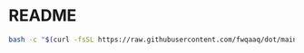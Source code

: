 # README

```bash
bash -c "$(curl -fsSL https://raw.githubusercontent.com/fwqaaq/dot/main/install.sh)"
```
